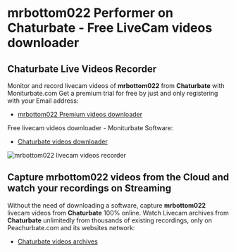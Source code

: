 # mrbottom022 Performer on Chaturbate - Free LiveCam videos downloader

## Chaturbate Live Videos Recorder

Monitor and record livecam videos of **mrbottom022** from **Chaturbate** with Moniturbate.com
Get a premium trial for free by just and only registering with your Email address:
* [mrbottom022 Premium videos downloader](https://moniturbate.com/request-demo-licence-key.html)

Free livecam videos downloader - Moniturbate Software:
* [Chaturbate videos downloader](https://moniturbate.com/moniturbate-download-software.html)

![mrbottom022 livecam videos recorder](https://peachurnet.com/templates/moniturbate-software.png)


## Capture mrbottom022 videos from the Cloud and watch your recordings on Streaming

Without the need of downloading a software, capture **mrbottom022** livecam videos from **Chaturbate** 100% online.
Watch Livecam archives from **Chaturbate** unlimitedly from thousands of existing recordings, only on Peachurbate.com and its websites network:
* [Chaturbate videos archives](https://peachurnet.com/)